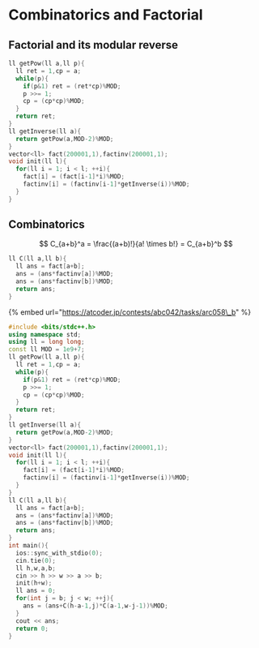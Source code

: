 # Combinatorics and Factorial

## Factorial and its modular reverse

```cpp
ll getPow(ll a,ll p){
  ll ret = 1,cp = a;
  while(p){
    if(p&1) ret = (ret*cp)%MOD;
    p >>= 1;
    cp = (cp*cp)%MOD;
  }
  return ret;
}
ll getInverse(ll a){
  return getPow(a,MOD-2)%MOD;
}
vector<ll> fact(200001,1),factinv(200001,1);
void init(ll l){
  for(ll i = 1; i < l; ++i){
    fact[i] = (fact[i-1]*i)%MOD;
    factinv[i] = (factinv[i-1]*getInverse(i))%MOD;
  }
}
```

## Combinatorics

$$
C_{a+b}^a = \frac{(a+b)!}{a! \times b!} = C_{a+b}^b
$$

```cpp
ll C(ll a,ll b){
  ll ans = fact[a+b];
  ans = (ans*factinv[a])%MOD;
  ans = (ans*factinv[b])%MOD;
  return ans;
}
```

{% embed url="https://atcoder.jp/contests/abc042/tasks/arc058\_b" %}

```cpp
#include <bits/stdc++.h>
using namespace std;
using ll = long long;
const ll MOD = 1e9+7;
ll getPow(ll a,ll p){
  ll ret = 1,cp = a;
  while(p){
    if(p&1) ret = (ret*cp)%MOD;
    p >>= 1;
    cp = (cp*cp)%MOD;
  }
  return ret;
}
ll getInverse(ll a){
  return getPow(a,MOD-2)%MOD;
}
vector<ll> fact(200001,1),factinv(200001,1);
void init(ll l){
  for(ll i = 1; i < l; ++i){
    fact[i] = (fact[i-1]*i)%MOD;
    factinv[i] = (factinv[i-1]*getInverse(i))%MOD;
  }
}
ll C(ll a,ll b){
  ll ans = fact[a+b];
  ans = (ans*factinv[a])%MOD;
  ans = (ans*factinv[b])%MOD;
  return ans;
}
int main(){
  ios::sync_with_stdio(0);
  cin.tie(0);
  ll h,w,a,b;
  cin >> h >> w >> a >> b;
  init(h+w);
  ll ans = 0;
  for(int j = b; j < w; ++j){
    ans = (ans+C(h-a-1,j)*C(a-1,w-j-1))%MOD;
  }
  cout << ans;
  return 0;
}
```

